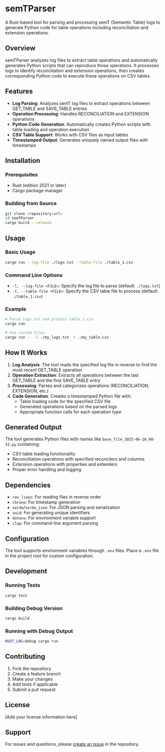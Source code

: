 # semTParser

A Rust-based tool for parsing and processing semT (Semantic Table) logs to generate Python code for table operations including reconciliation and extension operations.

## Overview

semTParser analyzes log files to extract table operations and automatically generates Python scripts that can reproduce those operations. It processes logs to identify reconciliation and extension operations, then creates corresponding Python code to execute these operations on CSV tables.

## Features

- **Log Parsing**: Analyzes semT log files to extract operations between GET_TABLE and SAVE_TABLE entries
- **Operation Processing**: Handles RECONCILIATION and EXTENSION operations
- **Python Code Generation**: Automatically creates Python scripts with table loading and operation execution
- **CSV Table Support**: Works with CSV files as input tables
- **Timestamped Output**: Generates uniquely named output files with timestamps

## Installation

### Prerequisites

- Rust (edition 2021 or later)
- Cargo package manager

### Building from Source

```bash
git clone <repository-url>
cd semTParser
cargo build --release
```

## Usage

### Basic Usage

```bash
cargo run --log-file ./logs.txt --table-file ./table_1.csv
```

### Command Line Options

- `-l, --log-file <FILE>`: Specify the log file to parse (default: `./logs.txt`)
- `-t, --table-file <FILE>`: Specify the CSV table file to process (default: `./table_1.csv`)

### Example

```bash
# Parse logs.txt and process table_1.csv
cargo run

# Use custom files
cargo run -- -l ./my_logs.txt -t ./my_table.csv
```

## How It Works

1. **Log Analysis**: The tool reads the specified log file in reverse to find the most recent GET_TABLE operation
2. **Operation Extraction**: Extracts all operations between the last GET_TABLE and the first SAVE_TABLE entry
3. **Processing**: Parses and categorizes operations (RECONCILIATION, EXTENSION, etc.)
4. **Code Generation**: Creates a timestamped Python file with:
   - Table loading code for the specified CSV file
   - Generated operations based on the parsed logs
   - Appropriate function calls for each operation type

## Generated Output

The tool generates Python files with names like `base_file_2025-06-26_08-33.py` containing:

- CSV table loading functionality
- Reconciliation operations with specified reconcilers and columns
- Extension operations with properties and extenders
- Proper error handling and logging

## Dependencies

- `rev_lines`: For reading files in reverse order
- `chrono`: For timestamp generation
- `serde`/`serde_json`: For JSON parsing and serialization
- `uuid`: For generating unique identifiers
- `dotenv`: For environment variable support
- `clap`: For command-line argument parsing

## Configuration

The tool supports environment variables through `.env` files. Place a `.env` file in the project root for custom configuration.

## Development

### Running Tests

```bash
cargo test
```

### Building Debug Version

```bash
cargo build
```

### Running with Debug Output

```bash
RUST_LOG=debug cargo run
```

## Contributing

1. Fork the repository
2. Create a feature branch
3. Make your changes
4. Add tests if applicable
5. Submit a pull request

## License

[Add your license information here]

## Support

For issues and questions, please [create an issue](https://github.com/your-repo/semTParser/issues) in the repository.
